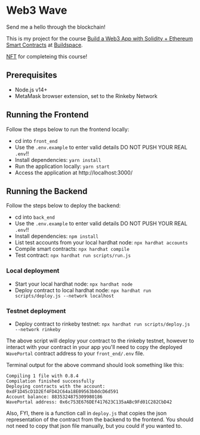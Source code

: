 # Web3 Wave

Send me a hello through the blockchain!

This is my project for the course [Build a Web3 App with Solidity + Ethereum Smart Contracts](https://buildspace.so/solidity) at [Buildspace](https://buildspace.so/).

[NFT](https://opensea.io/assets/matic/0x3cd266509d127d0eac42f4474f57d0526804b44e/6544) for completeing this course!

## Prerequisites

- Node.js v14+
- MetaMask browser extension, set to the Rinkeby Network


## Running the Frontend

Follow the steps below to run the frontend locally:

- cd into `front_end`
- Use the `.env.example` to enter valid details DO NOT PUSH YOUR REAL `.env`!!
- Install dependencies: `yarn install`
- Run the application locally: `yarn start`
- Access the application at http://localhost:3000/

## Running the Backend

Follow the steps below to deploy the backend:

- cd into `back_end`
- Use the `.env.example` to enter valid details DO NOT PUSH YOUR REAL `.env`!!
- Install dependencies: `npm install`
- List test accounts from your local hardhat node: `npx hardhat accounts`
- Compile smart contracts: `npx hardhat compile`
- Test contract: `npx hardhat run scripts/run.js`

### Local deployment

- Start your local hardhat node: `npx hardhat node`
- Deploy contract to local hardhat node: `npx hardhat run scripts/deploy.js --network localhost`

### Testnet deployment

- Deploy contract to rinkeby testnet: `npx hardhat run scripts/deploy.js --network rinkeby`

The above script will deploy your contract to the rinkeby testnet, however to interact with your contract in your app you'll need to copy the deployed `WavePortal` contract address to your `front_end/.env` file.

Terminal output for the above command should look something like this:

```
Compiling 1 file with 0.8.4
Compilation finished successfully
Deploying contracts with the account: 0xdF1D45cD1D2Ef4FD42C64a18E09563b0dcD6d591
Account balance: 8835324875309980186
WavePortal address: 0x6c753E676DEf417623C135aABc9Fd01C282CbD42
```

Also, FYI, there is a function call in `deploy.js` that copies the json representation of the contract from the backend to the frontend. You should not need to copy that json file manually, but you could if you wanted to.
